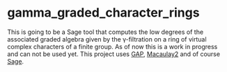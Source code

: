 # gamma_graded_character_rings

This is going to be a Sage tool that computes the low degrees of the associated graded algebra given by the γ-filtration
on a ring of virtual complex characters of a finite group. As of now this is a work in progress and can not be used yet.
This project uses [GAP](https://www.gap-system.org/), [Macaulay2](https://github.com/Macaulay2/M2/tree/master/M2/Macaulay2/packages) and of course [Sage](www.sagemath.org).
